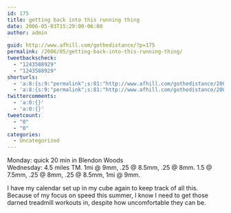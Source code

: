 ```yaml
---
id: 175
title: getting back into this running thing
date: 2006-05-03T15:29:00-06:00
author: admin
  
guid: http://www.afhill.com/gothedistance/?p=175
permalink: /2006/05/getting-back-into-this-running-thing/
tweetbackscheck:
  - "1243588929"
  - "1243588929"
shorturls:
  - 'a:8:{s:9:"permalink";s:81:"http://www.afhill.com/gothedistance/2006/05/getting-back-into-this-running-thing/";s:7:"tinyurl";s:25:"http://tinyurl.com/dz4l2u";s:4:"isgd";s:17:"http://is.gd/hf02";s:5:"bitly";s:20:"http://bit.ly/3P3EIq";s:5:"snipr";s:22:"http://snipr.com/aqp5b";s:5:"snurl";s:22:"http://snurl.com/aqp5b";s:7:"snipurl";s:24:"http://snipurl.com/aqp5b";s:4:"trim";s:17:"http://tr.im/cqht";}'
  - 'a:8:{s:9:"permalink";s:81:"http://www.afhill.com/gothedistance/2006/05/getting-back-into-this-running-thing/";s:7:"tinyurl";s:25:"http://tinyurl.com/dz4l2u";s:4:"isgd";s:17:"http://is.gd/hf02";s:5:"bitly";s:20:"http://bit.ly/3P3EIq";s:5:"snipr";s:22:"http://snipr.com/aqp5b";s:5:"snurl";s:22:"http://snurl.com/aqp5b";s:7:"snipurl";s:24:"http://snipurl.com/aqp5b";s:4:"trim";s:17:"http://tr.im/cqht";}'
twittercomments:
  - 'a:0:{}'
  - 'a:0:{}'
tweetcount:
  - "0"
  - "0"
categories:
  - Uncategorized
---
```

Monday: quick 20 min in Blendon Woods  
Wednesday: 4.5 miles TM. 1mi @ 9mm, .25 @ 8.5mm, .25 @ 8mm. 1.5 @ 7.5mm, .25 @ 8mm, .25 @ 8.5mm, 1mi @ 9mm.

I have my calendar set up in my cube again to keep track of all this. Because of my focus on speed this summer, I know I need to get those darned treadmill workouts in, despite how uncomfortable they can be.